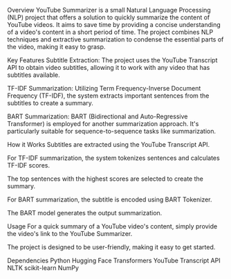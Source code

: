Overview
YouTube Summarizer is a small Natural Language Processing (NLP) project that offers a solution to quickly summarize the content of YouTube videos. It aims to save time by providing a concise understanding of a video's content in a short period of time. The project combines NLP techniques and extractive summarization to condense the essential parts of the video, making it easy to grasp.

Key Features
Subtitle Extraction: The project uses the YouTube Transcript API to obtain video subtitles, allowing it to work with any video that has subtitles available.

TF-IDF Summarization: Utilizing Term Frequency-Inverse Document Frequency (TF-IDF), the system extracts important sentences from the subtitles to create a summary.

BART Summarization: BART (Bidirectional and Auto-Regressive Transformer) is employed for another summarization approach. It's particularly suitable for sequence-to-sequence tasks like summarization.

How it Works
Subtitles are extracted using the YouTube Transcript API.

For TF-IDF summarization, the system tokenizes sentences and calculates TF-IDF scores.

The top sentences with the highest scores are selected to create the summary.

For BART summarization, the subtitle is encoded using BART Tokenizer.

The BART model generates the output summarization.

Usage
For a quick summary of a YouTube video's content, simply provide the video's link to the YouTube Summarizer.

The project is designed to be user-friendly, making it easy to get started.

Dependencies
Python
Hugging Face Transformers
YouTube Transcript API
NLTK
scikit-learn
NumPy
